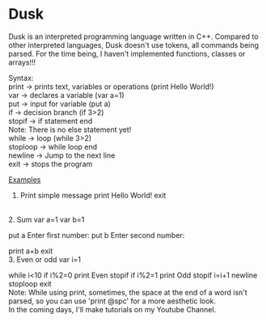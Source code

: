 # Dusk

Dusk is an interpreted programming language written in C++. Compared to other interpreted languages, Dusk doesn't use tokens, all commands being parsed.
For the time being, I haven't implemented functions, classes or arrays!!!

Syntax: </br>
print -> prints text, variables or operations (print Hello World!) </br>
var -> declares a variable (var a=1) </br>
put -> input for variable (put a) </br>
if -> decision branch (if 3>2) </br>
stopif -> if statement end </br>
Note: There is no else statement yet! </br>
while -> loop (while 3>2) </br>
stoploop -> while loop end </br>
newline -> Jump to the next line </br>
exit -> stops the program </br>

<u>Examples</u> </br>
1. Print simple message
print Hello World!
exit
</br>   
2. Sum
var a=1
var b=1
  
put a Enter first number:
put b Enter second number:
  
print a+b
exit
</br>
3. Even or odd
var i=1

while i<10
if i%2=0
print Even
stopif
if i%2=1
print Odd
stopif
i=i+1
newline
stoploop
exit
</br>
Note: While using print, sometimes, the space at the end of a word isn't parsed, so you can use 'print @spc' for a more aesthetic look. 
</br>
In the coming days, I'll make tutorials on my Youtube Channel.
